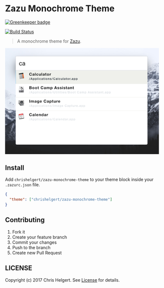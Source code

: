 # Zazu Monochrome Theme

[![Greenkeeper badge](https://badges.greenkeeper.io/chrishelgert/zazu-monochrome-theme.svg)](https://greenkeeper.io/)

[![Build Status](https://travis-ci.org/chrishelgert/zazu-clean-light-theme.svg?branch=master)](https://travis-ci.org/chrishelgert/zazu-clean-light-theme)

> A monochrome theme for [Zazu](https://github.com/tinytacoteam/zazu).

![screenshot](./screenshot.png)

## Install

Add `chrishelgert/zazu-monochrome-theme` to your theme block inside your `.zazurc.json` file.

```json
{
  "theme": ["chrishelgert/zazu-monochrome-theme"]
}
```

## Contributing

1. Fork it
2. Create your feature branch
3. Commit your changes
4. Push to the branch
5. Create new Pull Request

## LICENSE

Copyright (c) 2017 Chris Helgert. See [License](./LICENSE) for details.
